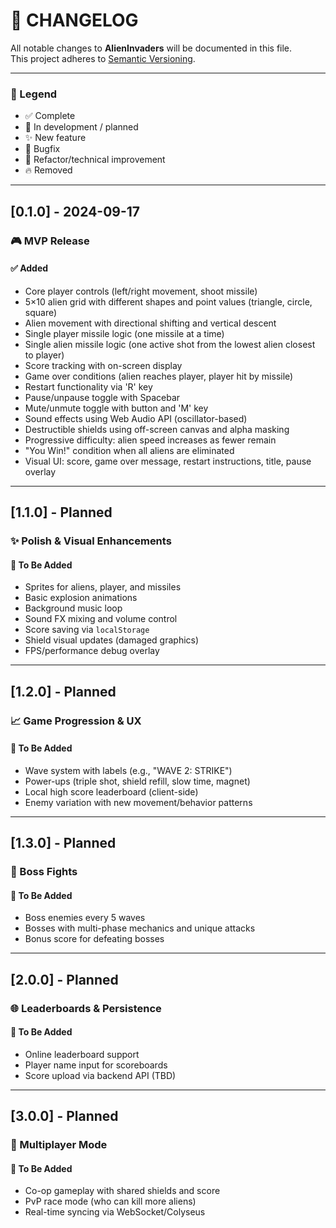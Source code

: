 # 📓 CHANGELOG

All notable changes to **AlienInvaders** will be documented in this file.  
This project adheres to [Semantic Versioning](https://semver.org/).

---

### 🔖 Legend
- ✅ Complete
- 🚧 In development / planned
- ✨ New feature
- 🐞 Bugfix
- 🔧 Refactor/technical improvement
- 🔥 Removed


---

## [0.1.0] - 2024-09-17  
### 🎮 MVP Release

#### ✅ Added
- Core player controls (left/right movement, shoot missile)
- 5×10 alien grid with different shapes and point values (triangle, circle, square)
- Alien movement with directional shifting and vertical descent
- Single player missile logic (one missile at a time)
- Single alien missile logic (one active shot from the lowest alien closest to player)
- Score tracking with on-screen display
- Game over conditions (alien reaches player, player hit by missile)
- Restart functionality via 'R' key
- Pause/unpause toggle with Spacebar
- Mute/unmute toggle with button and 'M' key
- Sound effects using Web Audio API (oscillator-based)
- Destructible shields using off-screen canvas and alpha masking
- Progressive difficulty: alien speed increases as fewer remain
- "You Win!" condition when all aliens are eliminated
- Visual UI: score, game over message, restart instructions, title, pause overlay

---

## [1.1.0] - Planned  
### ✨ Polish & Visual Enhancements

#### 🚧 To Be Added
- Sprites for aliens, player, and missiles
- Basic explosion animations
- Background music loop
- Sound FX mixing and volume control
- Score saving via `localStorage`
- Shield visual updates (damaged graphics)
- FPS/performance debug overlay

---

## [1.2.0] - Planned  
### 📈 Game Progression & UX

#### 🚧 To Be Added
- Wave system with labels (e.g., "WAVE 2: STRIKE")
- Power-ups (triple shot, shield refill, slow time, magnet)
- Local high score leaderboard (client-side)
- Enemy variation with new movement/behavior patterns

---

## [1.3.0] - Planned  
### 👹 Boss Fights

#### 🚧 To Be Added
- Boss enemies every 5 waves
- Bosses with multi-phase mechanics and unique attacks
- Bonus score for defeating bosses

---

## [2.0.0] - Planned  
### 🌐 Leaderboards & Persistence

#### 🚧 To Be Added
- Online leaderboard support
- Player name input for scoreboards
- Score upload via backend API (TBD)

---

## [3.0.0] - Planned  
### 🤝 Multiplayer Mode

#### 🚧 To Be Added
- Co-op gameplay with shared shields and score
- PvP race mode (who can kill more aliens)
- Real-time syncing via WebSocket/Colyseus
